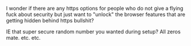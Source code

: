 I wonder if there are any https options for people who do not give a flying fuck about security but just want to "unlock" the browser features that are getting hidden behind https bullshit?

IE that super secure random number you wanted during setup? All zeros mate. etc. etc.